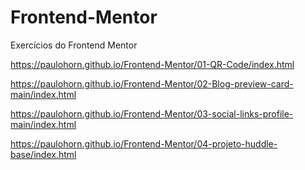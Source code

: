 # Frontend-Mentor
 Exercícios do Frontend Mentor

https://paulohorn.github.io/Frontend-Mentor/01-QR-Code/index.html

https://paulohorn.github.io/Frontend-Mentor/02-Blog-preview-card-main/index.html

https://paulohorn.github.io/Frontend-Mentor/03-social-links-profile-main/index.html

https://paulohorn.github.io/Frontend-Mentor/04-projeto-huddle-base/index.html
